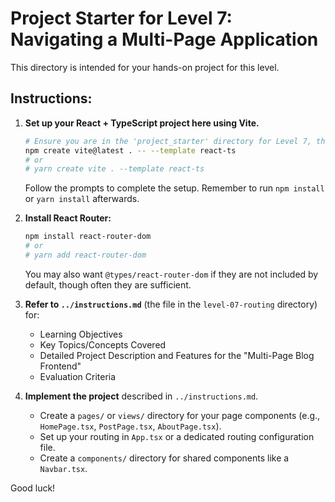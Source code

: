 # Project Starter for Level 7: Navigating a Multi-Page Application

This directory is intended for your hands-on project for this level.

## Instructions:

1.  **Set up your React + TypeScript project here using Vite.**
    ```bash
    # Ensure you are in the 'project_starter' directory for Level 7, then run:
    npm create vite@latest . -- --template react-ts
    # or
    # yarn create vite . --template react-ts
    ```
    Follow the prompts to complete the setup. Remember to run `npm install` or `yarn install` afterwards.

2.  **Install React Router:**
    ```bash
    npm install react-router-dom
    # or
    # yarn add react-router-dom
    ```
    You may also want `@types/react-router-dom` if they are not included by default, though often they are sufficient.

3.  **Refer to `../instructions.md`** (the file in the `level-07-routing` directory) for:
    *   Learning Objectives
    *   Key Topics/Concepts Covered
    *   Detailed Project Description and Features for the "Multi-Page Blog Frontend"
    *   Evaluation Criteria

4.  **Implement the project** described in `../instructions.md`.
    *   Create a `pages/` or `views/` directory for your page components (e.g., `HomePage.tsx`, `PostPage.tsx`, `AboutPage.tsx`).
    *   Set up your routing in `App.tsx` or a dedicated routing configuration file.
    *   Create a `components/` directory for shared components like a `Navbar.tsx`.

Good luck! 